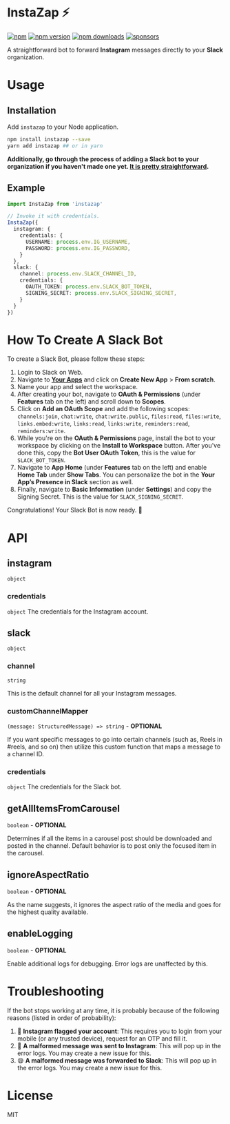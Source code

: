 # InstaZap ⚡
[![npm](https://img.shields.io/badge/instazap-brightgreen.svg?style=flat-square)](https://www.npmjs.com/package/instazap)
[![npm version](https://img.shields.io/npm/v/instazap.svg?style=flat-square)](https://www.npmjs.com/package/instazap)
[![npm downloads](https://img.shields.io/npm/dm/instazap.svg?style=flat-square)](https://www.npmjs.com/package/instazap)
[![sponsors](https://img.shields.io/github/sponsors/diragb)](https://github.com/sponsors/diragb)

A straightforward bot to forward **Instagram** messages directly to your **Slack** organization.

# Usage

## Installation
Add `instazap` to your Node application.

```bash
npm install instazap --save
yarn add instazap ## or in yarn
```

**Additionally, go through the process of adding a Slack bot to your organization if you haven't made one yet. [It is pretty straightforward](#how-to-create-a-slack-bot).**

## Example
```ts
import InstaZap from 'instazap'

// Invoke it with credentials.
InstaZap({
  instagram: {
    credentials: {
      USERNAME: process.env.IG_USERNAME,
      PASSWORD: process.env.IG_PASSWORD,
    }
  },
  slack: {
    channel: process.env.SLACK_CHANNEL_ID,
    credentials: {
      OAUTH_TOKEN: process.env.SLACK_BOT_TOKEN,
      SIGNING_SECRET: process.env.SLACK_SIGNING_SECRET,
    }
  }
})
```

# How To Create A Slack Bot
To create a Slack Bot, please follow these steps:
1. Login to Slack on Web.
2. Navigate to **[Your Apps](https://api.slack.com/apps?new_app=1&ref=bolt_start_hub)** and click on **Create New App** > **From scratch**.
3. Name your app and select the workspace.
4. After creating your bot, navigate to **OAuth & Permissions** (under **Features** tab on the left) and scroll down to **Scopes**.
5. Click on **Add an OAuth Scope** and add the following scopes: `channels:join`, `chat:write`, `chat:write.public`, `files:read`, `files:write`, `links.embed:write`, `links:read`, `links:write`, `reminders:read`, `reminders:write`.
6. While you're on the **OAuth & Permissions** page, install the bot to your workspace by clicking on the **Install to Workspace** button. After you've done this, copy the **Bot User OAuth Token**, this is the value for `SLACK_BOT_TOKEN`.
7. Navigate to **App Home** (under **Features** tab on the left) and enable **Home Tab** under **Show Tabs**. You can personalize the bot in the **Your App’s Presence in Slack** section as well.
8. Finally, navigate to **Basic Information** (under **Settings**) and copy the Signing Secret. This is the value for `SLACK_SIGNING_SECRET`.

Congratulations! Your Slack Bot is now ready. 🎉

# API

## instagram
`object`
### credentials
`object`
The credentials for the Instagram account.

## slack
`object`
### channel
`string`

This is the default channel for all your Instagram messages.

### customChannelMapper
`(message: StructuredMessage) => string` - **OPTIONAL**

If you want specific messages to go into certain channels (such as, Reels in #reels, and so on) then utilize this custom function that maps a message to a channel ID.

### credentials
`object`
The credentials for the Slack bot.

## getAllItemsFromCarousel
`boolean` - **OPTIONAL**

Determines if all the items in a carousel post should be downloaded and posted in the channel. Default behavior is to post only the focused item in the carousel.

## ignoreAspectRatio
`boolean` - **OPTIONAL**

As the name suggests, it ignores the aspect ratio of the media and goes for the highest quality available.

## enableLogging
`boolean` - **OPTIONAL**


Enable additional logs for debugging. Error logs are unaffected by this.

# Troubleshooting
If the bot stops working at any time, it is probably because of the following reasons (listed in order of probability):
1. 🚩 **Instagram flagged your account**: This requires you to login from your mobile (or any trusted device), request for an OTP and fill it.
2. 🤕 **A malformed message was sent to Instagram**: This will pop up in the error logs. You may create a new issue for this.
3. 😪  **A malformed message was forwarded to Slack**: This will pop up in the error logs. You may create a new issue for this.

# License
MIT